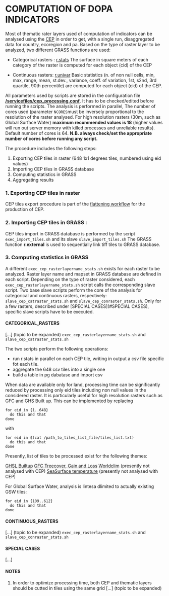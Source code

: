 # COMPUTATION OF DOPA INDICATORS

Most of thematic rater layers used of computation of indicators can be analysed using the [CEP](https://andreamandrici.github.io/dopa_workflow/flattening/) in order to get, with a single run, disaggregated data for country, ecoregion and pa.
Based on the type of raster layer to be analyzed, two different GRASS functions are used:
+ Categorical rasters : [r.stats](https://grass.osgeo.org/grass78/manuals/r.stats.html)
	The surface in square meters of each category of the raster is computed for each object (cid) of the CEP	

+ Continuous rasters: [r.univar](https://grass.osgeo.org/grass78/manuals/r.univar.html)
		Basic statistics (n. of non null cells, min, max, range, mean, st.dev., variance, coeff. of variation, 1st, s2nd,  3rd quartile, 90th percentile) are computed for each object (cid) of the CEP.

All parameters used by scripts are stored in the configuration file **[/servicefiles/cep\_processing.conf](/servicefiles/cep\_processing.conf)**. It has to be checked/edited before running the scripts.
The analysis is performed in parallel, The number of cores used (parameter `NCORES`must be inversely proportional to the resolution of the raster analysed.  For high resolution rasters (30m, such as Global Surface Water) **maximum recommended values is 18**  (higher values will run out server memory with killed processes and unreliable results). Default number of cores is 64. 
**N.B. always check/set the appropriate number of cores before running any script.**


The procedure includes the following steps:

1. Exporting CEP tiles in raster (648 1x1 degrees tiles, numbered using eid values)
2. Importing CEP tiles in GRASS database
3. Computing statistics in GRASS
4. Aggregating results

### 1. Exporting CEP tiles in raster
CEP tiles export procedure is part of the [flattening workflow](https://andreamandrici.github.io/dopa_workflow/flattening/) for the production of CEP.

### 2. Importing CEP tiles in GRASS :
CEP tiles import in GRASS database is performed by the script `exec_import_tiles.sh` and its slave `slave_import_tiles.sh`
The GRASS function **r.external** is used to sequentially link tiff tiles to GRASS database.

### 3. Computing statistics in GRASS
A different `exec_cep_rasterlayername_stats.sh` exists for each raster to be analyzed. Raster layer name and mapset in GRASS database are defined in each script.
Depending on the type of raster considered, each `exec_cep_rasterlayername_stats.sh` script calls the corresponding slave script.
Two base slave scripts perform the core of the analysis for categorical and continuous rasters, respectively:  `slave_cep_catraster_stats.sh` and `slave_cep_conraster_stats.sh`. 
Only for a few rasters, described under [SPECIAL CASES](#SPECIAL CASES), specific slave scripts have to be executed.


#### CATEGORICAL_RASTERS

[...]  (topic to be expanded)
`exec_cep_rasterlayername_stats.sh` and `slave_cep_catraster_stats.sh`

The two scripts perform the following operations:
+ run r.stats in parallel on each CEP tile, writing in output a csv file specific fot each tile.
+ aggregate the 648 csv tiles into a single one
+ build a table in pg dabatase and import csv

When data are available only for land, processing time can be significantly reduced by processing only eid tiles including non null values in the considered raster. It is particularly useful for high resolution rasters such as GFC and GHS Built up.
This can be implemented by replacing

    for eid in {1..648} 
      do this and that
    done

with 

    for eid in $(cat /path_to_tiles_list_file/tiles_list.txt)
      do this and that
    done

Presently, list of tiles to be processed exist for the following themes:

[GHSL Builtup](builtup_tiles_selected.txt)
[GFC Treecover, Gain and Loss](treecover_tiles_selected.txt)
[Worldclim](worldclim_tiles_selected.txt) (presently not analysed with CEP)
[SeaSurface temperature](sst_tiles_selected.txt) (presently not analysed with CEP)

For Global Surface Water, analysis is lintesa dlimited to actually existing GSW tiles:

    for eid in {109..612} 
      do this and that
    done


#### CONTINUOUS_RASTERS
[...]  (topic to be expanded)
`exec_cep_rasterlayername_stats.sh` and `slave_cep_conraster_stats.sh`

#### SPECIAL CASES
[...]

#### NOTES
1. In order to optimize processing time, both CEP and thematic layers should be cutted in tiles using the same grid [...] (topic to be expanded)

